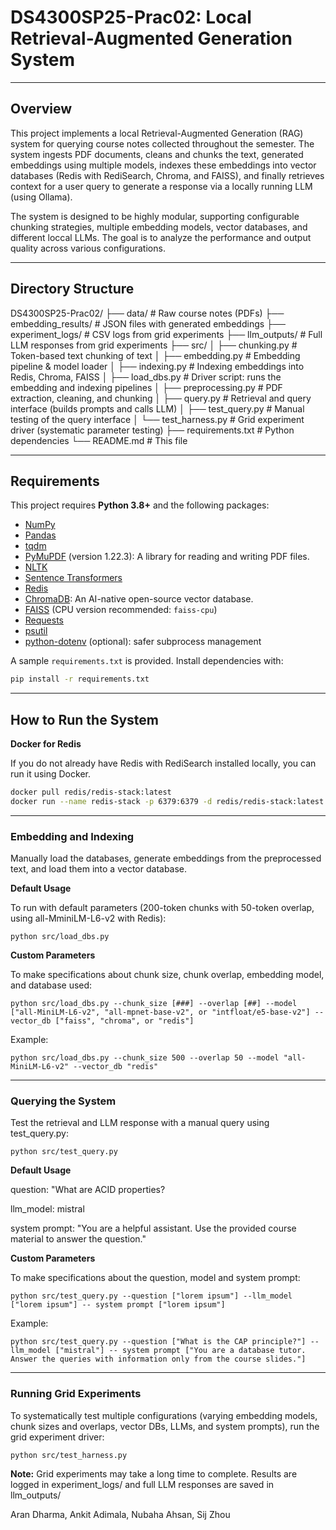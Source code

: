 # DS4300SP25-Prac02: Local Retrieval-Augmented Generation System 
---

## Overview 

This project implements a local Retrieval-Augmented Generation (RAG) system for querying course notes collected throughout the semester. The system ingests PDF documents, cleans and chunks the text, generated embeddings using multiple models, indexes these embeddings into vector databases (Redis with RediSearch, Chroma, and FAISS), and finally retrieves context for a user query to generate a response via a locally running LLM (using Ollama).

The system is designed to be highly modular, supporting configurable chunking strategies, multiple embedding models, vector databases, and different loccal LLMs. The goal is to analyze the performance and output quality across various configurations. 

---

## Directory Structure

DS4300SP25-Prac02/ ├── data/ # Raw course notes (PDFs) ├── embedding_results/ # JSON files with generated embeddings ├── experiment_logs/ # CSV logs from grid experiments ├── llm_outputs/ # Full LLM responses from grid experiments ├── src/ │ ├── chunking.py # Token-based text chunking of text │ ├── embedding.py # Embedding pipeline & model loader │ ├── indexing.py # Indexing embeddings into Redis, Chroma, FAISS │ ├── load_dbs.py # Driver script: runs the embedding and indexing pipelines │ ├── preprocessing.py # PDF extraction, cleaning, and chunking │ ├── query.py # Retrieval and query interface (builds prompts and calls LLM) │ ├── test_query.py # Manual testing of the query interface │ └── test_harness.py # Grid experiment driver (systematic parameter testing) ├── requirements.txt # Python dependencies └── README.md # This file

---

## Requirements 

This project requires **Python 3.8+** and the following packages: 

- [NumPy](https://numpy.org/)
- [Pandas](https://pandas.pydata.org/)
- [tqdm](https://tqdm.github.io/)
- [PyMuPDF](https://pymupdf.readthedocs.io/) (version 1.22.3): A library for reading and writing PDF files.
- [NLTK](https://www.nltk.org/)
- [Sentence Transformers](https://sbert.net/)
- [Redis](https://redis.io/)
- [ChromaDB](https://www.trychroma.com/): An AI-native open-source vector database.
- [FAISS](https://github.com/facebookresearch/faiss) (CPU version recommended: `faiss-cpu`)
- [Requests](https://docs.python-requests.org/)
- [psutil](https://pypi.org/project/psutil/)
- [python-dotenv](https://pypi.org/project/python-dotenv/) (optional): safer subprocess management

A sample `requirements.txt` is provided. Install dependencies with: 

```bash
pip install -r requirements.txt 
```

---

## How to Run the System

**Docker for Redis**

If you do not already have Redis with RediSearch installed locally, you can run it using Docker. 

```bash
docker pull redis/redis-stack:latest
docker run --name redis-stack -p 6379:6379 -d redis/redis-stack:latest
```

---

### Embedding and Indexing 

Manually load the databases, generate embeddings from the preprocessed text, and load them into a vector database. 

**Default Usage**

To run with default parameters (200-token chunks with 50-token overlap, using all-MminiLM-L6-v2 with Redis):

    python src/load_dbs.py

**Custom Parameters**

To make specifications about chunk size, chunk overlap, embedding model, and database used:

    python src/load_dbs.py --chunk_size [###] --overlap [##] --model ["all-MiniLM-L6-v2", "all-mpnet-base-v2", or "intfloat/e5-base-v2"] --vector_db ["faiss", "chroma", or "redis"]

Example:

    python src/load_dbs.py --chunk_size 500 --overlap 50 --model "all-MiniLM-L6-v2" --vector_db "redis"

---

### Querying the System 

Test the retrieval and LLM response with a manual query using test_query.py: 

    python src/test_query.py

**Default Usage**

question: "What are ACID properties?

llm_model: mistral 

system prompt: "You are a helpful assistant. Use the provided course material to answer the question."

**Custom Parameters**

To make specifications about the question, model and system prompt:

    python src/test_query.py --question ["lorem ipsum"] --llm_model ["lorem ipsum"] -- system prompt ["lorem ipsum"]

Example: 

    python src/test_query.py --question ["What is the CAP principle?"] --llm_model ["mistral"] -- system prompt ["You are a database tutor. Answer the queries with information only from the course slides."]

---

### Running Grid Experiments 

To systematically test multiple configurations (varying embedding models, chunk sizes and overlaps, vector DBs, LLMs, and system prompts), run the grid experiment driver: 

    python src/test_harness.py

**Note:** Grid experiments may take a long time to complete. Results are logged in experiment_logs/ and full LLM responses are saved in llm_outputs/

Aran Dharma, Ankit Adimala, Nubaha Ahsan, Sij Zhou